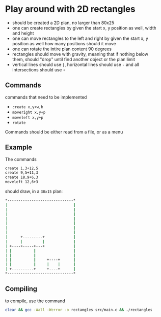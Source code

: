 # Play around with 2D rectangles

- should be created a 2D plan, no larger than 80x25
- one can create rectangles by given the start x, y position as well, width and height
- one can move rectangles to the left and right by given the start x, y position as well how many positions should it move
- one can rotate the intire plan content 90 degrees
- rectangles should move with gravity, meaning that if nothing below them, should "drop" until find another object or the plan limit
- vertical lines should use `|`, horizontal lines should use `-` and all intersections should use `+`

## Commands

commands that need to be implemented

- `create x,y+w,h`
- `moveright x,y+p`
- `moveleft x,y+p`
- `rotate`

Commands should be either read from a file, or as a menu

## Example

The commands

```bash
create 1,3+12,5
create 9,5+11,3
create 18,9+6,3
moveleft 12,6+3
```
should draw, in a `30x15` plan:

```bash
*------------------------------*
|                              |
|                              |
|                              |
|                              |
|                              |
|                              |
|                              |
|      +---------+             |
|      |         |             |
| +----+-----+---+             |
| |          |                 |
| |          |                 |
| |          |     +----+      |
| |          |     |    |      |
| +----------+     +----+      |
*------------------------------*
```

## Compiling

to compile, use the command

```bash
clear && gcc -Wall -Werror -o rectangles src/main.c && ./rectangles
```
